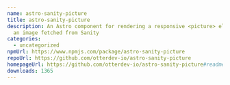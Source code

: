 ```yaml
---
name: astro-sanity-picture
title: astro-sanity-picture
description: An Astro component for rendering a responsive <picture> element for
  an image fetched from Sanity
categories:
  - uncategorized
npmUrl: https://www.npmjs.com/package/astro-sanity-picture
repoUrl: https://github.com/otterdev-io/astro-sanity-picture
homepageUrl: https://github.com/otterdev-io/astro-sanity-picture#readme
downloads: 1365
---
```

